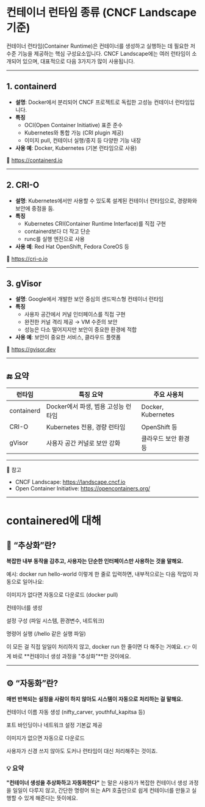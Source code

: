 # 컨테이너 런타임 종류 (CNCF Landscape 기준)

컨테이너 런타임(Container Runtime)은 컨테이너를 생성하고 실행하는 데 필요한 저수준 기능을 제공하는 핵심 구성요소입니다. CNCF Landscape에는 여러 런타임이 소개되어 있으며, 대표적으로 다음 3가지가 많이 사용됩니다.

---

## 1. containerd

- **설명**: Docker에서 분리되어 CNCF 프로젝트로 독립한 고성능 컨테이너 런타임입니다.
- **특징**
  - OCI(Open Container Initiative) 표준 준수
  - Kubernetes와 통합 가능 (CRI plugin 제공)
  - 이미지 pull, 컨테이너 실행/중지 등 다양한 기능 내장
- **사용 예**: Docker, Kubernetes (기본 런타임으로 사용)

🔗 https://containerd.io

---

## 2. CRI-O

- **설명**: Kubernetes에서만 사용할 수 있도록 설계된 컨테이너 런타임으로, 경량화와 보안에 중점을 둠.
- **특징**
  - Kubernetes CRI(Container Runtime Interface)를 직접 구현
  - containerd보다 더 작고 단순
  - runc를 실행 엔진으로 사용
- **사용 예**: Red Hat OpenShift, Fedora CoreOS 등

🔗 https://cri-o.io

---

## 3. gVisor

- **설명**: Google에서 개발한 보안 중심의 샌드박스형 컨테이너 런타임
- **특징**
  - 사용자 공간에서 커널 인터페이스를 직접 구현
  - 완전한 커널 격리 제공 → VM 수준의 보안
  - 성능은 다소 떨어지지만 보안이 중요한 환경에 적합
- **사용 예**: 보안이 중요한 서비스, 클라우드 플랫폼

🔗 https://gvisor.dev

---

## 🔚 요약

| 런타임     | 특징 요약                        | 주요 사용처          |
|------------|-----------------------------------|------------------------|
| containerd | Docker에서 파생, 범용 고성능 런타임 | Docker, Kubernetes     |
| CRI-O      | Kubernetes 전용, 경량 런타임       | OpenShift 등           |
| gVisor     | 사용자 공간 커널로 보안 강화       | 클라우드 보안 환경 등 |

---

🔗 참고  
- CNCF Landscape: https://landscape.cncf.io  
- Open Container Initiative: https://opencontainers.org/

---

# containered에 대해
## 🧩 “추상화”란?

**복잡한 내부 동작을 감추고, 사용자는 단순한 인터페이스만 사용하는 것을 말해요.**

예시:
docker run hello-world 이렇게 한 줄로 입력하면,
내부적으로는 다음 작업이 자동으로 일어나요:

이미지가 없다면 자동으로 다운로드 (docker pull)

컨테이너를 생성

설정 구성 (파일 시스템, 환경변수, 네트워크)

명령어 실행 (/hello 같은 실행 파일)

이 모든 걸 직접 일일이 처리하지 않고, docker run 한 줄이면 다 해주는 거예요.
👉 이게 바로 **컨테이너 생성 과정을 "추상화"**한 것이에요.

---
## ⚙️ “자동화”란?

**매번 반복되는 설정을 사람이 하지 않아도 시스템이 자동으로 처리하는 걸 말해요.**

컨테이너 이름 자동 생성 (nifty_carver, youthful_kapitsa 등)

포트 바인딩이나 네트워크 설정 기본값 제공

이미지가 없으면 자동으로 다운로드

사용자가 신경 쓰지 않아도 도커나 런타임이 대신 처리해주는 것이죠.

### 💡 요약
**"컨테이너 생성을 추상화하고 자동화한다"**
는 말은
사용자가 복잡한 컨테이너 생성 과정을 일일이 다루지 않고,
간단한 명령어 또는 API 호출만으로 쉽게 컨테이너를 만들고 실행할 수 있게 해준다는 뜻이에요.